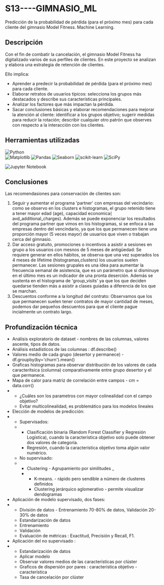# S13----GIMNASIO_ML
 Predicción de la probabilidad de pérdida (para el próximo mes) para cada cliente del gimnasio Model Fitness. Machine Learning.

## Descripción
Con el fin de combatir la cancelación, el gimnasio Model Fitness ha digitalizado varios de sus perfiles de clientes. 
En este proyecto se analizan y elabora una estrategia de retención de clientes. 

Ello implica: 
* Aprender a predecir la probabilidad de pérdida (para el próximo mes) para cada cliente.
* Elaborar retratos de usuarios típicos: selecciona los grupos más destacados y describe sus características principales.
* Analizar los factores que más impactan la pérdida.
* Sacar conclusiones básicas y elaborar recomendaciones para mejorar la atención al cliente: identificar a los grupos objetivo; sugerir medidas para reducir la rotación; describir cualquier otro patrón que observes con respecto a la interacción con los clientes.

## Herramientas utilizadas
![Python](https://img.shields.io/badge/:Python-024A86?style=for-the-badge&logo=python&logoColor=white&labelColor=101010)</br>
![Matplotlib](https://img.shields.io/badge/Matplotlib-%23ffffff.svg?style=for-the-badge&logo=Matplotlib&logoColor=black)
![Pandas](https://img.shields.io/badge/pandas-%23150458.svg?style=for-the-badge&logo=pandas&logoColor=white)
![Seaborn](https://img.shields.io/badge/seaborn-%233F4F75.svg?style=for-the-badge&logo=seaborn&logoColor=white)
![scikit-learn](https://img.shields.io/badge/scikit--learn-%23F7931E.svg?style=for-the-badge&logo=scikit-learn&logoColor=white)
![SciPy](https://img.shields.io/badge/SciPy-%230C55A5.svg?style=for-the-badge&logo=scipy&logoColor=%white)

![Jupyter Notebook](https://img.shields.io/badge/jupyter-%23FA0F00.svg?style=for-the-badge&logo=jupyter&logoColor=white)

## Conclusiones
Las recomendasiones para conservación de clientes son:
1. Seguir y aumentar el programa 'partner' con empresas del vecindario: como se observo en los clusters e histogramas,  el grupo retenido tiene a tener mayor edad (age), capacidad economica( avd_additional_charges). Además se puede exponenciar los resultados del programa partner que vimos en los histogramas, si se enfoca a las empresas dentro del vencindario, ya que los que permanecen tiene una proporción mayor (5 veces mayor) de usuarios que viven o trabajan cerca del gimnasio.
2. Dar acceso gratuito, promociones o incentivos a asistir a sesiones en grupo a los usuarios con mesnos de 5 meses de antigüedad: Se requiere generar en ellos hábitos, se observa que una vez superados los 4 meses de lifetime (histogramas,clusters) los usuarios suelen permanecer. Las sesiones grupales es una idea para aumentar la frecuencia semanal de asistencia, que es un parámetro que si disminuye en el último mes es un indicador de una pronta deserción. Además se sustenta en el histograma de 'group_visits' ya que los que deciden quedarse tienden más a asistir a clases guiadas a diferencia de los que se marchan.
3. Descuentos conforme a la longitud del contrato: Observamos que los que permanecen suelen tener contratos de mayor cantidad de meses, podemos dar pequeños descuentos para que el cliente pague incialmente un contrato largo.

## Profundización técnica
* Análisis exploratorio de dataset - nombres de las columnas, valores ascente, tipos de datos.
* Análisis estadísticos de las columnas : df.describe()
* Valores medio de cada grupo (desertor y permanece) - df.groupby(by='churn').mean()
* Graficas histogramas para observar distribución de los valores de cada caracterítsica (columna)  comparativamente entre grupo desertor y el que permanece.
* Mapa de calor para matriz de correlación entre campos - cm = data.corr()
* * ¿Cuáles son los parametros con mayor colinealidad con el campo objetivo?
  * Evitar multicolinealidad, es problemático para los modelos lineales
* Elección de modelos de predicción:
* * Supervisados:
  * * Clasificación binaria (Random Forest Classifier y Regresión Logística), cuando la característica objetivo solo puede obtener dos valores de categoría.
    * Regresión, cuando la característica objetivo toma algún valor numérico.
  * No supervisado:
  * * Clustering - Agrupamiento por similitudes _
    * * K-means. - rápido pero sendible a número de clusteres definidos
      * Clustering jerárquico aglomerativo - permite visualizar dendogramas
* Aplicación de modelo supervisado, dos fases:
* * División de datos - Entrenamiento 70-80% de datos,  Validación  20-30% de datos
  * Estandarización de datos
  * Entrenamiento
  * Validación
  * Evaluación de métricas : Exactitud, Precisión y Recall, F1.
* Aplicación del no supervisado :
* * Estandarización de datos
  * Aplicar modelo
  * Observar valores medios de las características por clúster
  * Graficos de dispersión por pares : característica objetivo - característica
  * Tasa de cancelación por clúster

